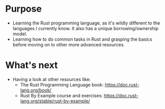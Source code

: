 # Purpose
- Learning the Rust programming language, as it's wildly different to the languages I currently know. It also has a unique borrowing/ownership model.
- Learning how to do common tasks in Rust and grasping the basics before moving on to other more advanced resources.

# What's next
- Having a look at other resources like:
  - The Rust Programming Language book: https://doc.rust-lang.org/book/
  - Rust By Example course and exercises: https://doc.rust-lang.org/stable/rust-by-example/